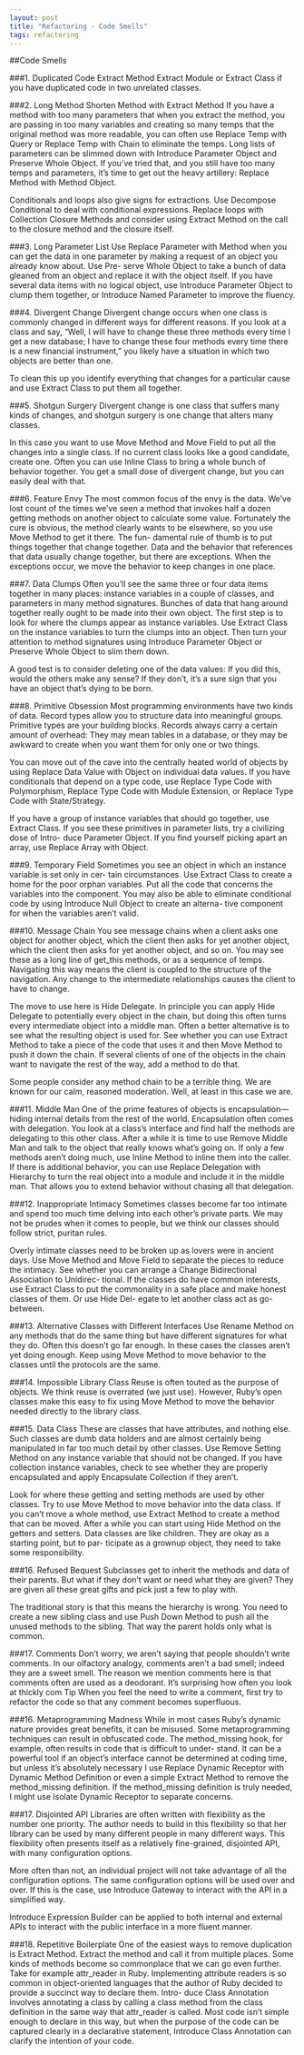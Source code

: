 ```yaml
---
layout: post
title: "Refactoring - Code Smells"
tags: refactoring
---
```


##Code Smells

###1. Duplicated Code
Extract Method
Extract Module or Extract Class if you have duplicated code in two unrelated classes.

###2. Long Method
Shorten Method with Extract Method
If you have a method with too many parameters that when you extract the method, you are passing in too many variables and creating so many temps that the original method was more readable, you can often use Replace Temp with Query or Replace Temp with Chain to eliminate the temps. Long lists of parameters can be slimmed down with Introduce Parameter Object and Preserve Whole Object. If you’ve tried that, and you still have too many temps and parameters, it’s time to get out the heavy artillery: Replace Method with Method Object.

Conditionals and loops also give signs for extractions. Use Decompose Conditional to deal with conditional expressions. Replace loops with Collection Closure Methods and consider using Extract Method on the call to the closure method and the closure itself.

###3. Long Parameter List
Use Replace Parameter with Method when you can get the data in one parameter by making a request of an object you already know about. Use Pre- serve Whole Object to take a bunch of data gleaned from an object and replace it with the object itself. If you have several data items with no logical object, use Introduce Parameter Object to clump them together, or Introduce Named Parameter to improve the fluency.


###4. Divergent Change
Divergent change occurs when one class is commonly changed in different ways for different reasons. If you look at a class and say, “Well, I will have to change these three methods every time I get a new database; I have to change these four methods every time there is a new financial instrument,” you likely have a situation in which two objects are better than one.


To clean this up you identify everything that changes for a particular cause and use Extract Class to put them all together.


###5. Shotgun Surgery
Divergent change is one class that suffers many kinds of changes, and shotgun surgery is one change that alters many classes.


In this case you want to use Move Method and Move Field to put all the changes into a single class. If no current class looks like a good candidate, create one. Often you can use Inline Class to bring a whole bunch of behavior together. You get a small dose of divergent change, but you can easily deal with that.

###6. Feature Envy
The most common focus of the envy is the data. We’ve lost count of the times we’ve seen a method that invokes half a dozen getting methods on another object to calculate some value. Fortunately the cure is obvious, the method clearly wants to be elsewhere, so you use Move Method to get it there. The fun- damental rule of thumb is to put things together that change together. Data and the behavior that references that data usually change together, but there are exceptions. When the exceptions occur, we move the behavior to keep changes in one place.


###7. Data Clumps
Often you’ll see the same three or four data items together in many places: instance variables in a couple of classes, and parameters in many method signatures. Bunches of data that hang around together really ought to be made into their own object. The first step is to look for where the clumps appear as instance variables. Use Extract Class on the instance variables to turn the clumps into an object. Then turn your attention to method signatures using Introduce Parameter Object or Preserve Whole Object to slim them down.


A good test is to consider deleting one of the data values: If you did this, would the others make any sense? If they don’t, it’s a sure sign that you have an object that’s dying to be born.

###8. Primitive Obsession
Most programming environments have two kinds of data. Record types allow you to structure data into meaningful groups. Primitive types are your building blocks. Records always carry a certain amount of overhead: They may mean tables in a database, or they may be awkward to create when you want them for only one or two things.

You can move out of the cave into the centrally heated world of objects by using Replace Data Value with Object on individual data values. If you have conditionals that depend on a type code, use Replace Type Code with Polymorphism, Replace Type Code with Module Extension, or Replace Type Code with State/Strategy.


If you have a group of instance variables that should go together, use Extract Class. If you see these primitives in parameter lists, try a civilizing dose of Intro- duce Parameter Object. If you find yourself picking apart an array, use Replace Array with Object.


###9. Temporary Field
Sometimes you see an object in which an instance variable is set only in cer- tain circumstances.
Use Extract Class to create a home for the poor orphan variables. Put all the code that concerns the variables into the component. You may also be able to eliminate conditional code by using Introduce Null Object to create an alterna- tive component for when the variables aren’t valid.


###10. Message Chain
You see message chains when a client asks one object for another object, which the client then asks for yet another object, which the client then asks for yet another object, and so on. You may see these as a long line of get_this methods, or as a sequence of temps. Navigating this way means the client is coupled to the structure of the navigation. Any change to the intermediate relationships causes the client to have to change.


The move to use here is Hide Delegate. In principle you can apply Hide Delegate to potentially every object in the chain, but doing this often turns every intermediate object into a middle man. Often a better alternative is to see what the resulting object is used for. See whether you can use Extract Method to take a piece of the code that uses it and then Move Method to push it down the chain. If several clients of one of the objects in the chain want to navigate the rest of the way, add a method to do that.


Some people consider any method chain to be a terrible thing. We are known for our calm, reasoned moderation. Well, at least in this case we are.

###11. Middle Man
One of the prime features of objects is encapsulation—hiding internal details from the rest of the world. Encapsulation often comes with delegation. You look at a class’s interface and find half the methods are delegating to this other class. After a while it is time to use Remove Middle Man and talk to the object that really knows what’s going on. If only a few methods aren’t doing much, use Inline Method to inline them into the caller. If there is additional behavior, you can use Replace Delegation with Hierarchy to turn the real object into a module and include it in the middle man. That allows you to extend behavior without chasing all that delegation.


###12. Inappropriate Intimacy
Sometimes classes become far too intimate and spend too much time delving into each other’s private parts. We may not be prudes when it comes to people, but we think our classes should follow strict, puritan rules.

Overly intimate classes need to be broken up as lovers were in ancient days. Use Move Method and Move Field to separate the pieces to reduce the intimacy. See whether you can arrange a Change Bidirectional Association to Unidirec- tional. If the classes do have common interests, use Extract Class to put the commonality in a safe place and make honest classes of them. Or use Hide Del- egate to let another class act as go-between.

###13. Alternative Classes with Different Interfaces
Use Rename Method on any methods that do the same thing but have different signatures for what they do. Often this doesn’t go far enough. In these cases the classes aren’t yet doing enough. Keep using Move Method to move behavior to the classes until the protocols are the same.


###14. Impossible Library Class
Reuse is often touted as the purpose of objects. We think reuse is overrated (we just use). However, Ruby’s open classes make this easy to fix using Move Method to move the behavior needed directly to the library class.


###15.  Data Class
These are classes that have attributes, and nothing else. Such classes are dumb data holders and are almost certainly being manipulated in far too much detail by other classes. Use Remove Setting Method on any instance variable that should not be changed. If you have collection instance variables, check to see whether they are properly encapsulated and apply Encapsulate Collection if they aren’t.


Look for where these getting and setting methods are used by other classes. Try to use Move Method to move behavior into the data class. If you can’t move a whole method, use Extract Method to create a method that can be moved. After a while you can start using Hide Method on the getters and setters.
Data classes are like children. They are okay as a starting point, but to par- ticipate as a grownup object, they need to take some responsibility.

###16. Refused Bequest
Subclasses get to inherit the methods and data of their parents. But what if they don’t want or need what they are given? They are given all these great gifts and pick just a few to play with.


The traditional story is that this means the hierarchy is wrong. You need to create a new sibling class and use Push Down Method to push all the unused methods to the sibling. That way the parent holds only what is common.

###17. Comments
Don’t worry, we aren’t saying that people shouldn’t write comments. In our olfactory analogy, comments aren’t a bad smell; indeed they are a sweet smell. The reason we mention comments here is that comments often are used as a deodorant. It’s surprising how often you look at thickly com
Tip When you feel the need to write a comment, first try to refactor the code so that any comment becomes superfluous.


###16. Metaprogramming Madness
While in most cases Ruby’s dynamic nature provides great benefits, it can be misused. Some metaprogramming techniques can result in obfuscated code. The method_missing hook, for example, often results in code that is difficult to under- stand. It can be a powerful tool if an object’s interface cannot be determined at coding time, but unless it’s absolutely necessary I use Replace Dynamic Receptor with Dynamic Method Definition or even a simple Extract Method to remove the method_missing definition. If the method_missing definition is truly needed, I might use Isolate Dynamic Receptor to separate concerns.


###17. Disjointed API
Libraries are often written with flexibility as the number one priority. The author needs to build in this flexibility so that her library can be used by many different people in many different ways. This flexibility often presents itself as a relatively fine-grained, disjointed API, with many configuration options.


More often than not, an individual project will not take advantage of all the configuration options. The same configuration options will be used over and over. If this is the case, use Introduce Gateway to interact with the API in a simplified way.


Introduce Expression Builder can be applied to both internal and external APIs to interact with the public interface in a more fluent manner.


###18. Repetitive Boilerplate
One of the easiest ways to remove duplication is Extract Method. Extract the method and call it from multiple places. Some kinds of methods become so commonplace that we can go even further. Take for example attr_reader in Ruby. Implementing attribute readers is so common in object-oriented languages that the author of Ruby decided to provide a succinct way to declare them. Intro- duce Class Annotation involves annotating a class by calling a class method from the class definition in the same way that attr_reader is called. Most code isn’t simple enough to declare in this way, but when the purpose of the code can be captured clearly in a declarative statement, Introduce Class Annotation can clarify the intention of your code.
